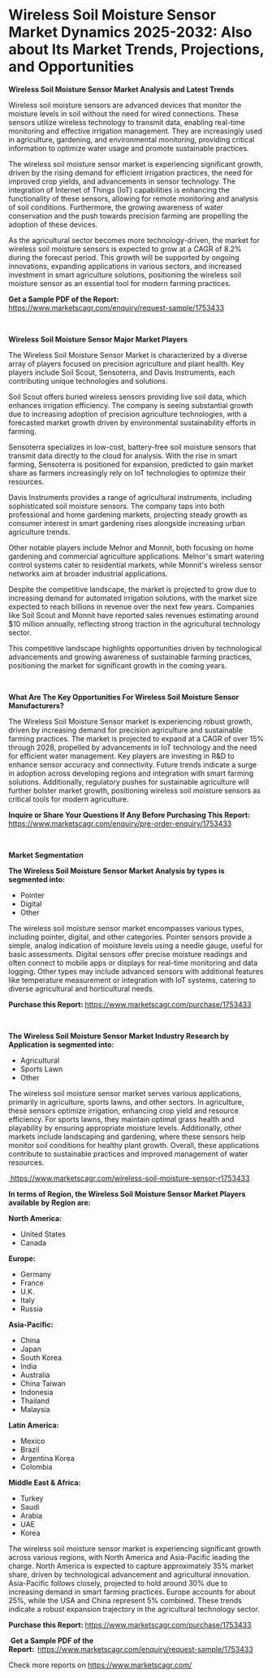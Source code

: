 <p><h1>Wireless Soil Moisture Sensor Market Dynamics 2025-2032: Also about Its Market Trends, Projections, and Opportunities</h1></p><p><strong>Wireless Soil Moisture Sensor Market Analysis and Latest Trends</strong></p>
<p><p>Wireless soil moisture sensors are advanced devices that monitor the moisture levels in soil without the need for wired connections. These sensors utilize wireless technology to transmit data, enabling real-time monitoring and effective irrigation management. They are increasingly used in agriculture, gardening, and environmental monitoring, providing critical information to optimize water usage and promote sustainable practices.</p><p>The wireless soil moisture sensor market is experiencing significant growth, driven by the rising demand for efficient irrigation practices, the need for improved crop yields, and advancements in sensor technology. The integration of Internet of Things (IoT) capabilities is enhancing the functionality of these sensors, allowing for remote monitoring and analysis of soil conditions. Furthermore, the growing awareness of water conservation and the push towards precision farming are propelling the adoption of these devices.</p><p>As the agricultural sector becomes more technology-driven, the market for wireless soil moisture sensors is expected to grow at a CAGR of 8.2% during the forecast period. This growth will be supported by ongoing innovations, expanding applications in various sectors, and increased investment in smart agriculture solutions, positioning the wireless soil moisture sensor as an essential tool for modern farming practices.</p></p>
<p><strong>Get a Sample PDF of the Report:&nbsp;</strong> <a href="https://www.marketscagr.com/enquiry/request-sample/1753433?utm_campaign=1166&utm_medium=2&utm_source=Github&utm_content=ia&utm_term=10022025&utm_id=wireless-soil-moisture-sensor">https://www.marketscagr.com/enquiry/request-sample/1753433</a></p>
<p>&nbsp;</p>
<p><strong>Wireless Soil Moisture Sensor Major Market Players</strong></p>
<p><p>The Wireless Soil Moisture Sensor Market is characterized by a diverse array of players focused on precision agriculture and plant health. Key players include Soil Scout, Sensoterra, and Davis Instruments, each contributing unique technologies and solutions.</p><p>Soil Scout offers buried wireless sensors providing live soil data, which enhances irrigation efficiency. The company is seeing substantial growth due to increasing adoption of precision agriculture technologies, with a forecasted market growth driven by environmental sustainability efforts in farming.</p><p>Sensoterra specializes in low-cost, battery-free soil moisture sensors that transmit data directly to the cloud for analysis. With the rise in smart farming, Sensoterra is positioned for expansion, predicted to gain market share as farmers increasingly rely on IoT technologies to optimize their resources.</p><p>Davis Instruments provides a range of agricultural instruments, including sophisticated soil moisture sensors. The company taps into both professional and home gardening markets, projecting steady growth as consumer interest in smart gardening rises alongside increasing urban agriculture trends.</p><p>Other notable players include Melnor and Monnit, both focusing on home gardening and commercial agriculture applications. Melnor's smart watering control systems cater to residential markets, while Monnit's wireless sensor networks aim at broader industrial applications.</p><p>Despite the competitive landscape, the market is projected to grow due to increasing demand for automated irrigation solutions, with the market size expected to reach billions in revenue over the next few years. Companies like Soil Scout and Monnit have reported sales revenues estimating around $10 million annually, reflecting strong traction in the agricultural technology sector.</p><p>This competitive landscape highlights opportunities driven by technological advancements and growing awareness of sustainable farming practices, positioning the market for significant growth in the coming years.</p></p>
<p>&nbsp;</p>
<p><strong>What Are The Key Opportunities For Wireless Soil Moisture Sensor Manufacturers?</strong></p>
<p><p>The Wireless Soil Moisture Sensor market is experiencing robust growth, driven by increasing demand for precision agriculture and sustainable farming practices. The market is projected to expand at a CAGR of over 15% through 2028, propelled by advancements in IoT technology and the need for efficient water management. Key players are investing in R&D to enhance sensor accuracy and connectivity. Future trends indicate a surge in adoption across developing regions and integration with smart farming solutions. Additionally, regulatory pushes for sustainable agriculture will further bolster market growth, positioning wireless soil moisture sensors as critical tools for modern agriculture.</p></p>
<p><strong>Inquire or Share Your Questions If Any Before Purchasing This Report:</strong> <a href="https://www.marketscagr.com/enquiry/pre-order-enquiry/1753433?utm_campaign=1166&utm_medium=2&utm_source=Github&utm_content=ia&utm_term=10022025&utm_id=wireless-soil-moisture-sensor">https://www.marketscagr.com/enquiry/pre-order-enquiry/1753433</a></p>
<p>&nbsp;</p>
<p><strong>Market Segmentation</strong></p>
<p><strong>The Wireless Soil Moisture Sensor Market Analysis by types is segmented into:</strong></p>
<p><ul><li>Pointer</li><li>Digital</li><li>Other</li></ul></p>
<p><p>The wireless soil moisture sensor market encompasses various types, including pointer, digital, and other categories. Pointer sensors provide a simple, analog indication of moisture levels using a needle gauge, useful for basic assessments. Digital sensors offer precise moisture readings and often connect to mobile apps or displays for real-time monitoring and data logging. Other types may include advanced sensors with additional features like temperature measurement or integration with IoT systems, catering to diverse agricultural and horticultural needs.</p></p>
<p><strong>Purchase this Report:&nbsp;</strong><a href="https://www.marketscagr.com/purchase/1753433?utm_campaign=1166&utm_medium=2&utm_source=Github&utm_content=ia&utm_term=10022025&utm_id=wireless-soil-moisture-sensor">https://www.marketscagr.com/purchase/1753433</a></p>
<p>&nbsp;</p>
<p><strong>The Wireless Soil Moisture Sensor Market Industry Research by Application is segmented into:</strong></p>
<p><ul><li>Agricultural</li><li>Sports Lawn</li><li>Other</li></ul></p>
<p><p>The wireless soil moisture sensor market serves various applications, primarily in agriculture, sports lawns, and other sectors. In agriculture, these sensors optimize irrigation, enhancing crop yield and resource efficiency. For sports lawns, they maintain optimal grass health and playability by ensuring appropriate moisture levels. Additionally, other markets include landscaping and gardening, where these sensors help monitor soil conditions for healthy plant growth. Overall, these applications contribute to sustainable practices and improved management of water resources.</p></p>
<p><a href="https://www.marketscagr.com/wireless-soil-moisture-sensor-r1753433?utm_campaign=1166&utm_medium=2&utm_source=Github&utm_content=ia&utm_term=10022025&utm_id=wireless-soil-moisture-sensor">&nbsp;https://www.marketscagr.com/wireless-soil-moisture-sensor-r1753433</a></p>
<p><strong>In terms of Region, the Wireless Soil Moisture Sensor Market Players available by Region are:</strong></p>
<p>
    <p> <strong> North America: </strong>
        <ul>
            <li>United States</li>
            <li>Canada</li>
        </ul>
        </p> 
    <p> <strong> Europe: </strong>
        <ul>
            <li>Germany</li>
            <li>France</li>
            <li>U.K.</li>
            <li>Italy</li>
            <li>Russia</li>
        </ul>
        </p> 
    <p> <strong> Asia-Pacific: </strong>
        <ul>
            <li>China</li>
            <li>Japan</li>
            <li>South Korea</li>
            <li>India</li>
            <li>Australia</li>
            <li>China Taiwan</li>
            <li>Indonesia</li>
            <li>Thailand</li>
            <li>Malaysia</li>
        </ul>
        </p> 
    <p> <strong> Latin America: </strong>
        <ul>
            <li>Mexico</li>
            <li>Brazil</li>
            <li>Argentina Korea</li>
            <li>Colombia</li>
        </ul>
        </p> 
    <p> <strong> Middle East & Africa: </strong>
        <ul>
            <li>Turkey</li>
            <li>Saudi</li>
            <li>Arabia</li>
            <li>UAE</li>
            <li>Korea</li>
        </ul>
    </p>
    </p>
<p><p>The wireless soil moisture sensor market is experiencing significant growth across various regions, with North America and Asia-Pacific leading the charge. North America is expected to capture approximately 35% market share, driven by technological advancement and agricultural innovation. Asia-Pacific follows closely, projected to hold around 30% due to increasing demand in smart farming practices. Europe accounts for about 25%, while the USA and China represent 5% combined. These trends indicate a robust expansion trajectory in the agricultural technology sector.</p></p>
<p><strong>Purchase this Report: </strong><a href="https://www.marketscagr.com/purchase/1753433?utm_campaign=1166&utm_medium=2&utm_source=Github&utm_content=ia&utm_term=10022025&utm_id=wireless-soil-moisture-sensor">https://www.marketscagr.com/purchase/1753433</a></p>
<p>&nbsp;<strong>Get a Sample PDF of the Report:&nbsp;&nbsp;</strong><a href="https://www.marketscagr.com/enquiry/request-sample/1753433?utm_campaign=1166&utm_medium=2&utm_source=Github&utm_content=ia&utm_term=10022025&utm_id=wireless-soil-moisture-sensor">https://www.marketscagr.com/enquiry/request-sample/1753433</a></p>
<p><strong></strong></p>
<p>Check more reports on <a href="https://www.marketscagr.com/?utm_campaign=1166&utm_medium=2&utm_source=Github&utm_content=ia&utm_term=10022025&utm_id=wireless-soil-moisture-sensor">https://www.marketscagr.com/</a></p>